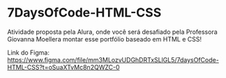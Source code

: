 # 7DaysOfCode-HTML-CSS
 Atividade proposta pela Alura, onde você será desafiado pela Professora Giovanna Moellera montar esse portfólio baseado em HTML e CSS!
 

Link do Figma: https://www.figma.com/file/mm3MLozvUDGhDRTxSLlGL5/7daysOfCode-HTML-CSS?t=oSuaXTvMc8n2QWZC-0
